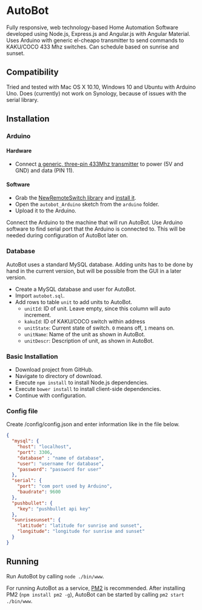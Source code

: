# AutoBot
Fully responsive, web technology-based Home Automation Software developed using Node.js, Express.js and Angular.js with Angular Material. Uses Arduino with generic el-cheapo transmitter to send commands to KAKU/COCO 433 Mhz switches. Can schedule based on sunrise and sunset.

## Compatibility
Tried and tested with Mac OS X 10.10, Windows 10 and Ubuntu with Arduino Uno. Does (currently) not work on Synology, because of issues with the serial library.

## Installation

### Arduino
#### Hardware
* Connect [a generic, three-pin 433Mhz transmitter](http://www.hobbyelectronica.nl/product/433mhz-rf-ontvanger-zender-set/) to power (5V and GND) and data (PIN 11).

#### Software
* Grab the [NewRemoteSwitch library](https://bitbucket.org/fuzzillogic/433mhzforarduino/wiki/Home) and [install it](https://www.arduino.cc/en/Guide/Libraries).
* Open the `autobot_Arduino` sketch from the `arduino` folder.
* Upload it to the Arduino.

Connect the Arduino to the machine that will run AutoBot. Use Arduino software to find serial port that the Arduino is connected to. This will be needed during configuration of AutoBot later on.

### Database
AutoBot uses a standard MySQL database. Adding units has to be done by hand in the current version, but will be possible from the GUI in a later version.

* Create a MySQL database and user for AutoBot.
* Import `autobot.sql`.
* Add rows to table `unit` to add units to AutoBot.
  * `unitId`: ID of unit. Leave empty, since this  column will auto increment.
  * `kakuId`: ID of KAKU/COCO switch within address
  * `unitState`: Current state of switch. `0` means off, `1` means on.
  * `unitName`: Name of the unit as shown in AutoBot.
  * `unitDescr`: Description of unit, as shown in AutoBot.

### Basic Installation
* Download project from GitHub.
* Navigate to directory of download.
* Execute `npm install` to install Node.js dependencies.
* Execute `bower install` to install client-side dependencies.
* Continue with configuration.

### Config file
Create /config/config.json and enter information like in the file below.

```json
{
  "mysql": {
    "host": "localhost",
    "port": 3306,
    "database" : "name of database",
    "user": "username for database",
    "password": "password for user"
  },
  "serial": {
    "port": "com port used by Arduino",
    "baudrate": 9600
  },
  "pushbullet": {
    "key": "pushbullet api key"
  },
  "sunrisesunset": {
    "latitude": "latitude for sunrise and sunset",
    "longitude": "longitude for sunrise and sunset"
  }
}
```

## Running
Run AutoBot by calling `node ./bin/www`.

For running AutoBot as a service, [PM2](https://github.com/Unitech/pm2) is recommended. After installing PM2 (`npm install pm2 -g`), AutoBot can be started by calling `pm2 start ./bin/www`.
